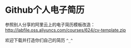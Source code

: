 # Github个人电子简历

参照别人分享的阿里云上的电子简历模板改造：http://labfile.oss.aliyuncs.com/courses/624/cv-template.zip

欢迎下载并打造你们自己的简历 ```^_^```